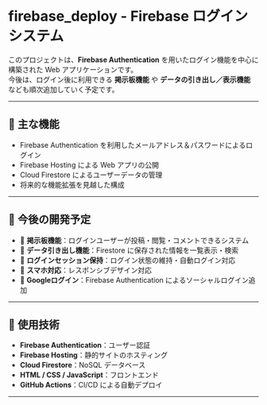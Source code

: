 # firebase_deploy - Firebase ログインシステム

このプロジェクトは、**Firebase Authentication** を用いたログイン機能を中心に構築された Web アプリケーションです。  
今後は、ログイン後に利用できる **掲示板機能** や **データの引き出し／表示機能** なども順次追加していく予定です。

---

## 🎯 主な機能

- Firebase Authentication を利用したメールアドレス＆パスワードによるログイン
- Firebase Hosting による Web アプリの公開
- Cloud Firestore によるユーザーデータの管理
- 将来的な機能拡張を見越した構成

---

## 📌 今後の開発予定

- 💬 **掲示板機能**：ログインユーザーが投稿・閲覧・コメントできるシステム
- 📂 **データ引き出し機能**：Firestore に保存された情報を一覧表示・検索
- 🔄 **ログインセッション保持**：ログイン状態の維持・自動ログイン対応
- 📱 **スマホ対応**：レスポンシブデザイン対応
- 🔐 **Googleログイン**：Firebase Authentication によるソーシャルログイン追加

---

## 🔧 使用技術

- **Firebase Authentication**：ユーザー認証
- **Firebase Hosting**：静的サイトのホスティング
- **Cloud Firestore**：NoSQL データベース
- **HTML / CSS / JavaScript**：フロントエンド
- **GitHub Actions**：CI/CD による自動デプロイ

---

